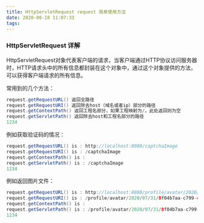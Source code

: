 ```yaml
---
title: HttpServletRequest request 简单使用方法
date: 2020-08-18 11:07:33
tags:
---
```


### HttpServletRequest 详解

HttpServletRequest对象代表客户端的请求，当客户端通过HTTP协议访问服务器时，HTTP请求头中的所有信息都封装在这个对象中，通过这个对象提供的方法，可以获得客户端请求的所有信息。

常用到的几个方法：

```java
request.getRequestURL() 返回全路径
request.getRequestURI() 返回除去host（域名或者ip）部分的路径
request.getContextPath() 返回工程名部分，如果工程映射为/，此处返回则为空
request.getServletPath() 返回除去host和工程名部分的路径
1234
```

例如获取验证码的情况：

```java
request.getRequestURL() is : http://localhost:8080/captchaImage
request.getRequestURI() is : /captchaImage
request.getContextPath() is : 
request.getServletPath() is : /captchaImage
1234
```

例如返回图片文件：

```Java
request.getRequestURL() is : http://localhost:8080/profile/avatar/2020/07/31/8f04b7aa-c799-405b-90b0-4cfe36d89f35.jpeg
request.getRequestURI() is : /profile/avatar/2020/07/31/8f04b7aa-c799-405b-90b0-4cfe36d89f35.jpeg
request.getContextPath() is : 
request.getServletPath() is : /profile/avatar/2020/07/31/8f04b7aa-c799-405b-90b0-4cfe36d89f35.jpeg
1234
```